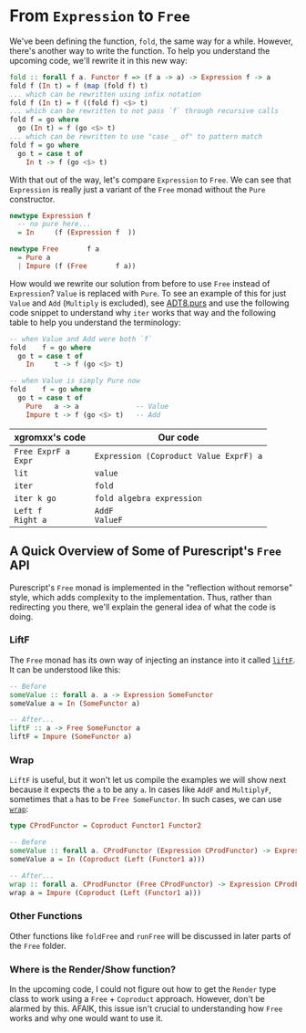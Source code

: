 # From `Expression` to `Free`

We've been defining the function, `fold`, the same way for a while. However, there's another way to write the function. To help you understand the upcoming code, we'll rewrite it in this new way:
```purescript
fold :: forall f a. Functor f => (f a -> a) -> Expression f -> a
fold f (In t) = f (map (fold f) t)                                          {-
... which can be rewritten using infix notation                             -}
fold f (In t) = f ((fold f) <$> t)                                          {-
... which can be rewritten to not pass `f` through recursive calls          -}
fold f = go where
  go (In t) = f (go <$> t)                                                  {-
... which can be rewritten to use "case _ of" to pattern match              -}
fold f = go where
  go t = case t of
    In t -> f (go <$> t)
```

With that out of the way, let's compare `Expression` to `Free`. We can see that `Expression` is really just a variant of the `Free` monad without the `Pure` constructor.
```purescript
newtype Expression f
  -- no pure here...
  = In     (f (Expression f  ))

newtype Free       f a
  = Pure a
  | Impure (f (Free       f a))
```

How would we rewrite our solution from before to use `Free` instead of `Expression`? `Value` is replaced with `Pure`. To see an example of this for just `Value` and `Add` (`Multiply` is excluded), see [ADT8.purs](https://github.com/xgrommx/purescript-from-adt-to-eadt/blob/master/src/ADT8.purs) and use the following code snippet to understand why `iter` works that way and the following table to help you understand the terminology:

```purescript
-- when Value and Add were both `f`
fold    f = go where
  go t = case t of
    In     t -> f (go <$> t)

-- when Value is simply Pure now
fold    f = go where
  go t = case t of
    Pure   a -> a              -- Value
    Impure t -> f (go <$> t)   -- Add
```

| xgromxx's code | Our code |
| - | - |
| `Free ExprF a`<br>`Expr` | `Expression (Coproduct Value ExprF) a`
| `lit` | `value`
| `iter` | `fold`
| `iter k go` | `fold algebra expression`
| `Left f`<br>`Right a` | `AddF`<br>`ValueF`

## A Quick Overview of Some of Purescript's `Free` API

Purescript's `Free` monad is implemented in the "reflection without remorse" style, which adds complexity to the implementation. Thus, rather than redirecting you there, we'll explain the general idea of what the code is doing.

### LiftF

The `Free` monad has its own way of injecting an instance into it called [`liftF`](https://pursuit.purescript.org/packages/purescript-free/5.1.0/docs/Control.Monad.Free#v:liftF). It can be understood like this:
```purescript
-- Before
someValue :: forall a. a -> Expression SomeFunctor
someValue a = In (SomeFunctor a)

-- After...
liftF :: a -> Free SomeFunctor a
liftF = Impure (SomeFunctor a)
```

### Wrap

`LiftF` is useful, but it won't let us compile the examples we will show next because it expects the `a` to be any `a`. In cases like `AddF` and `MultiplyF`, sometimes that `a` has to be `Free SomeFunctor`. In such cases, we can use [`wrap`](https://pursuit.purescript.org/packages/purescript-free/5.1.0/docs/Control.Monad.Free#v:wrap):

```purescript
type CProdFunctor = Coproduct Functor1 Functor2

-- Before
someValue :: forall a. CProdFunctor (Expression CProdFunctor) -> Expression CProdFunctor
someValue a = In (Coproduct (Left (Functor1 a)))

-- After...
wrap :: forall a. CProdFunctor (Free CProdFunctor) -> Expression CProdFunctor
wrap a = Impure (Coproduct (Left (Functor1 a)))
```

### Other Functions

Other functions like `foldFree` and `runFree` will be discussed in later parts of the `Free` folder.

### Where is the Render/Show function?

In the upcoming code, I could not figure out how to get the `Render` type class to work using a `Free` + `Coproduct` approach. However, don't be alarmed by this. AFAIK, this issue isn't crucial to understanding how `Free` works and why one would want to use it.
